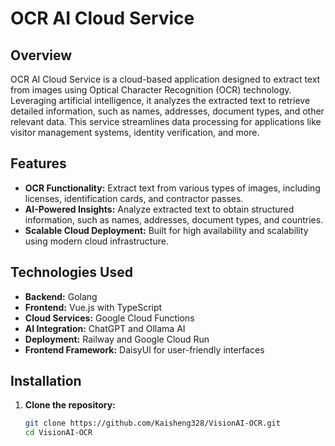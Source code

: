 # OCR AI Cloud Service

## Overview

OCR AI Cloud Service is a cloud-based application designed to extract text from images using Optical Character Recognition (OCR) technology. Leveraging artificial intelligence, it analyzes the extracted text to retrieve detailed information, such as names, addresses, document types, and other relevant data. This service streamlines data processing for applications like visitor management systems, identity verification, and more.

## Features

- **OCR Functionality:** Extract text from various types of images, including licenses, identification cards, and contractor passes.
- **AI-Powered Insights:** Analyze extracted text to obtain structured information, such as names, addresses, document types, and countries.
- **Scalable Cloud Deployment:** Built for high availability and scalability using modern cloud infrastructure.

## Technologies Used

- **Backend:** Golang
- **Frontend:** Vue.js with TypeScript
- **Cloud Services:** Google Cloud Functions
- **AI Integration:** ChatGPT and Ollama AI
- **Deployment:** Railway and Google Cloud Run
- **Frontend Framework:** DaisyUI for user-friendly interfaces

## Installation

1. **Clone the repository:**
   ```bash
   git clone https://github.com/Kaisheng328/VisionAI-OCR.git
   cd VisionAI-OCR

